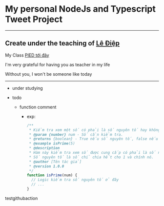# My personal NodeJs and Typescript Tweet Project

---

## Create under the teaching of [Lê Điệp](https://www.facebook.com/nomadic.lodestar)

My Class [PIED tới đây](https://www.facebook.com/PiedTeam)

I'm very grateful for having you as teacher in my life

Without you, I won't be someone like today

---

- under studying

- todo

  - function comment

    - exp:

      ```js
      /**
       * Kiểm tra xem một số có phải là số nguyên tố hay không.
       * @param {number} num - Số cần kiểm tra.
       * @returns {boolean} - True nếu số nguyên tố, false nếu không phải.
       * @example isPrime(5)
       * @description
       * Hàm này kiểm tra xem số được cung cấp có phải là số nguyên tố hay không.
       * Số nguyên tố là số chỉ chia hết cho 1 và chính nó.
       * @author [Tên tác giả]
       * @version 1.0.0
       */
      function isPrime(num) {
        // Logic kiểm tra số nguyên tố ở đây
        // ...
      }
      ```

testgithubaction
